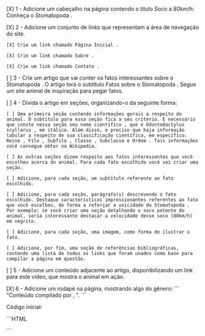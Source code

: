 [X] 1 - Adicione um cabeçalho na página contendo o título Soco a 80km/h: Conheça o Stomatopoda .

[X] 2 - Adicione um conjunto de links que representam a área de navegação do site.
    
    [X] Crie um link chamado Página Inicial .
    
    [X] Crie um link chamado Sobre .
    
    [X] Crie um link chamado Contato .

[ ] 3 - Crie um artigo que vai conter os fatos interessantes sobre o Stomatopoda . O artigo terá o subtítulo Fatos sobre o Stomatopoda . Segue um site animal de inspiração para pegar fatos.

[ ] 4 - Divida o artigo em seções, organizando-o da seguinte forma:
    
    [ ] Uma primeira seção contendo informações gerais a respeito do animal. O subtítulo para essa seção fica a seu critério. É necessário que conste nessa seção seu nome científico , que é Odontodactylus scyllarus , em itálico. Além disso, é preciso que haja informação tabular a respeito de sua classificação científica, em específico: Reino , Filo , Subfilo , Classe , Subclasse e Ordem . Tais informações você consegue obter na Wikipedia.

    [ ] As outras seções dizem respeito aos fatos interessantes que você escolheu acerca do animal. Para cada fato escolhido você vai criar uma seção.

    [ ] Adicione, para cada seção, um subtítulo referente ao fato escolhido.

    [ ] Adicione, para cada seção, parágrafo(s) descrevendo o fato escolhido. Destaque características impressionantes referentes ao fato que você escolheu, de forma a reforçar a unicidade do Stomatopoda . Por exemplo: se você criar uma seção detalhando o soco potente do animal, seria interessante destacar a velocidade desse soco (80km/h) em negrito.

    [ ] Adicione, para cada seção, uma imagem, como forma de ilustrar o fato.

    [ ] Adicione, por fim, uma seção de referências bibliográficas, contendo uma lista de todos os links que foram usados como base para compilar a página em questão.

[ ] 5 - Adicione um conteúdo adjacente ao artigo, disponibilizando um link para este vídeo, que mostra o animal em ação.

[X] 6 - Adicione um rodapé na página, mostrando algo do gênero: 
´´´ "Conteúdo compilado por <insere seu nome>, <ano atual>". ´´´

Código inicial:

´´´HTML
<!DOCTYPE html>
<html>
  <head>
    <meta charset="UTF-8" />
    <meta name="viewport" content="width=device-width" />
  </head>
  <body>
    <!--insira os elementos aqui-->
  </body>
</html>
´´´
